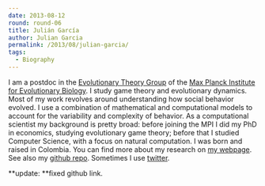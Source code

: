 ```yaml
---
date: 2013-08-12
round: round-06
title: Julián García
author: Julian Garcia
permalink: /2013/08/julian-garcia/
tags:
  - Biography
---
```

I am a postdoc in the [Evolutionary Theory Group][1] of the [Max Planck Institute for Evolutionary Biology][2]. I study game theory and evolutionary dynamics. Most of my work revolves around understanding how social behavior evolved. I use a combination of mathematical and computational models to account for the variability and complexity of behavior. As a computational scientist my background is pretty broad: before joining the MPI I did my PhD in economics, studying evolutionary game theory; before that I studied Computer Science, with a focus on natural computation. I was born and raised in Colombia. You can find more about my research on [my webpage][3]. See also my [github repo][4]. Sometimes I use [twitter][5].

**update: **fixed github link.

&nbsp;

 [1]: http://web.evolbio.mpg.de/~traulsen/
 [2]: http://www.evolbio.mpg.de
 [3]: http://garciajulian.com/
 [4]: http://github.com/juliangarcia
 [5]: http://twitter.com/gamesevolving
